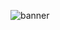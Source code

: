 ![banner](https://media0.giphy.com/media/WBZiXFXFisPXcO6Rmi/giphy.gif?cid=790b7611868a3f2d06eb0f31978e52341eda7d86db4fadee&rid=giphy.gif&ct=g)


